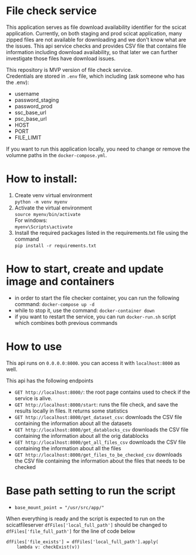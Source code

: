 # File check service

This application serves as file download availability identifier for the scicat application.
Currently, on both staging and prod scicat application, many zipped files are not available for downloading and we don't know what are the issues. This api service checks and provides CSV file that contains file information including download availability, so that later we can further investigate those files have download issues.

This repository is MVP version of file check service.</br>
Credentials are stored in `.env` file, which including (ask someone who has the .env):

- username
- password_staging
- password_prod
- ssc_base_url
- psc_base_url
- HOST
- PORT
- FILE_LIMIT

If you want to run this application locally, you need to change or remove the volumne paths in the `docker-compose.yml`.

# How to install:

1. Create venv virtual environment</br>
   `python -m venv myenv`
2. Activate the virtual environment</br>
   `source myenv/bin/activate`</br>
   For windows:</br>
   `myenv\Scripts\activate`
3. Install the required packages listed in the requirements.txt file using the command</br>
   `pip install -r requirements.txt`

# How to start, create and update image and containers

- in order to start the file checker container, you can run the following command: `docker-compose up -d`
- while to stop it, use the command: `docker-container down`
- if you want to restart the service, you can run `docker-run.sh` script which combines both previous commands

# How to use

This api runs on `0.0.0.0:8000`. you can access it with `localhost:8000` as well.

This api has the following endpoints 

- `GET http://localhost:8000/`: the root page contains used to check if the service is alive.
- `GET http://localhost:8000/start`: runs the file check, and save the results locally in files. It returns some statistics
- `GET http://localhost:8000/get_dataset_csv`: downloads the CSV file containing the information about all the datasets
- `GET http://localhost:8000/get_datablocks_csv` downloads the CSV file containing the information about all the orig datablocks
- `GET http://localhost:8000/get_all_files_csv` downloads the CSV file containing the information about all the files
- `GET http://localhost:8000/get_files_to_be_checked_csv` downloads the CSV file containing the information about the files that needs to be checked


# Base path setting to run the script

- `base_mount_point = "/usr/src/app/"` 

When everything is ready and the script is expected to run on the scicatfileserver `dfFiles['local_full_path']` should be changed to `dfFiles['file_full_path']` for the line of code below

```
dfFiles['file_exists'] = dfFiles['local_full_path'].apply(
    lambda v: checkExist(v))
```
